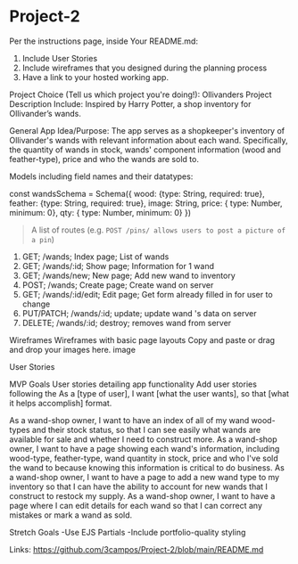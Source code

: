 # Project-2

Per the instructions page, inside Your README.md:
1. Include User Stories
2. Include wireframes that you designed during the planning process
3. Have a link to your hosted working app.

Project Choice (Tell us which project you're doing!): Ollivanders
Project Description
Include: Inspired by Harry Potter, a shop inventory for Ollivander’s wands.

General App Idea/Purpose: The app serves as a shopkeeper's inventory of Ollivander's wands with relevant information about each wand. Specifically, the quantity of wands in stock, wands' component information (wood and feather-type), price and who the wands are sold to.

Models including field names and their datatypes:

const wandsSchema = Schema({
wood: {type: String, required: true},
feather: {type: String, required: true},
image: String,
price: { type: Number, minimum: 0},
qty: { type: Number, minimum: 0}
})


> A list of routes (e.g. `POST /pins/ allows users to post a picture of a pin`)
1. GET; /wands; Index page; List of wands
2. GET; /wands/:id; Show page; Information for 1 wand
3. GET; /wands/new; New page; Add new wand to inventory
4. POST; /wands; Create page; Create wand on server
5. GET; /wands/:id/edit; Edit page; Get form already filled in for user to change
6. PUT/PATCH; /wands/:id; update; update wand 's data on server
7. DELETE; /wands/:id; destroy; removes wand from server

Wireframes
Wireframes with basic page layouts
Copy and paste or drag and drop your images here.
image

User Stories

MVP Goals
User stories detailing app functionality
Add user stories following the As a [type of user], I want [what the user wants], so that [what it helps accomplish] format.

As a wand-shop owner, I want to have an index of all of my wand wood-types and their stock status, so that I can see easily what wands are available for sale and whether I need to construct more.
As a wand-shop owner, I want to have a page showing each wand's information, including wood-type, feather-type, wand quantity in stock, price and who I've sold the wand to because knowing this information is critical to do business.
As a wand-shop owner, I want to have a page to add a new wand type to my inventory so that I can have the ability to account for new wands that I construct to restock my supply.
As a wand-shop owner, I want to have a page where I can edit details for each wand so that I can correct any mistakes or mark a wand as sold.

Stretch Goals
-Use EJS Partials
-Include portfolio-quality styling

Links:
https://github.com/3campos/Project-2/blob/main/README.md
